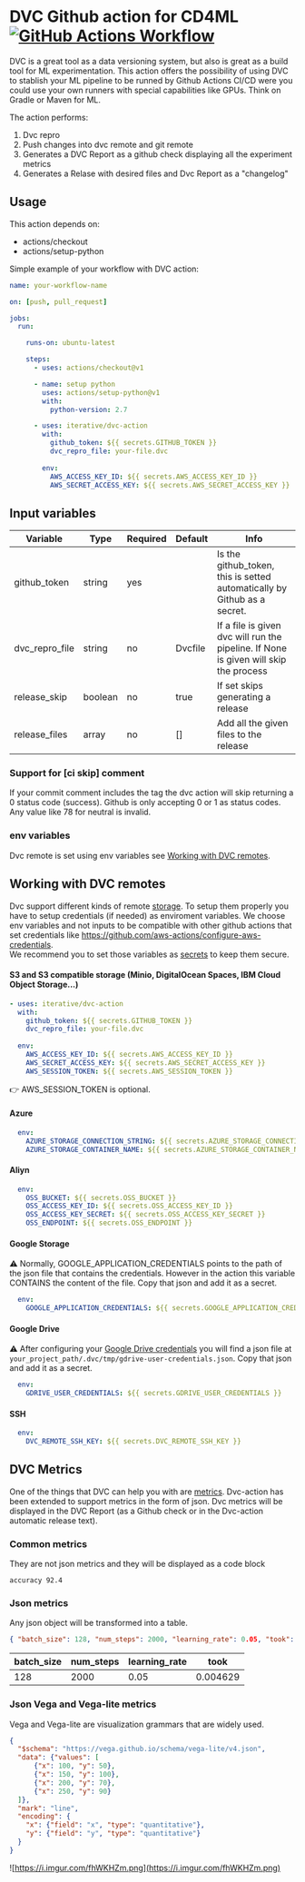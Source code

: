 # DVC Github action for CD4ML [![GitHub Actions Workflow](https://github.com/iterative/dvc-action/workflows/dvc-action/badge.svg)](https://github.com/iterative/dvc-action/actions)

DVC is a great tool as a data versioning system, but also is great as a build tool for ML experimentation. This action offers the possibility of using DVC to stablish your ML pipeline to be runned by Github Actions CI/CD were you could use your own runners with special capabilities like GPUs. Think on Gradle or Maven for ML.

The action performs:

 1. Dvc repro 
 2. Push changes into dvc remote and git remote
 3. Generates a DVC Report as a github check displaying all the experiment metrics
 4. Generates a Relase with desired files and Dvc Report as a "changelog"
 

## Usage

This action depends on: 
 - actions/checkout
 - actions/setup-python

Simple example of your workflow with DVC action:

```yaml
name: your-workflow-name

on: [push, pull_request]

jobs:
  run:

    runs-on: ubuntu-latest

    steps:
      - uses: actions/checkout@v1

      - name: setup python 
        uses: actions/setup-python@v1
        with:
          python-version: 2.7

      - uses: iterative/dvc-action
        with:
          github_token: ${{ secrets.GITHUB_TOKEN }}
          dvc_repro_file: your-file.dvc
          
        env:
          AWS_ACCESS_KEY_ID: ${{ secrets.AWS_ACCESS_KEY_ID }}
          AWS_SECRET_ACCESS_KEY: ${{ secrets.AWS_SECRET_ACCESS_KEY }} 
```

## Input variables

Variable | Type | Required | Default | Info
--- | --- | --- | --- | ---
github_token | string | yes |  | Is the github_token, this is setted automatically by Github as a secret.
dvc_repro_file | string | no | Dvcfile | If a file is given dvc will run the pipeline. If None is given will skip the process
release_skip | boolean | no | true | If set skips generating a release
release_files | array | no | [] | Add all the given files to the release

### Support for [ci skip] comment
If your commit comment includes the tag the dvc action will skip returning a 0 status code (success). Github is only accepting 0 or 1 as status codes. Any value like 78 for neutral is invalid.

### env variables
Dvc remote is set using env variables see [Working with DVC remotes](##working-with-dvc-remotes).


## Working with DVC remotes

Dvc support different kinds of remote [storage](https://dvc.org/doc/command-reference/remote/add). 
To setup them properly you have to setup credentials (if needed) as enviroment variables. We choose env variables and not inputs to be compatible with other github actions that set credentials like https://github.com/aws-actions/configure-aws-credentials.  
We recommend you to set those variables as [secrets](https://help.github.com/es/actions/automating-your-workflow-with-github-actions/creating-and-using-encrypted-secrets) to keep them secure.

#### S3 and S3 compatible storage (Minio, DigitalOcean Spaces, IBM Cloud Object Storage...) 

```yaml
- uses: iterative/dvc-action
  with:
    github_token: ${{ secrets.GITHUB_TOKEN }}
    dvc_repro_file: your-file.dvc
    
  env:
    AWS_ACCESS_KEY_ID: ${{ secrets.AWS_ACCESS_KEY_ID }}
    AWS_SECRET_ACCESS_KEY: ${{ secrets.AWS_SECRET_ACCESS_KEY }}
    AWS_SESSION_TOKEN: ${{ secrets.AWS_SESSION_TOKEN }}
```

:point_right: AWS_SESSION_TOKEN is optional.

#### Azure

```yaml
  env:
    AZURE_STORAGE_CONNECTION_STRING: ${{ secrets.AZURE_STORAGE_CONNECTION_STRING }}
    AZURE_STORAGE_CONTAINER_NAME: ${{ secrets.AZURE_STORAGE_CONTAINER_NAME }}
```

#### Aliyn

```yaml
  env:
    OSS_BUCKET: ${{ secrets.OSS_BUCKET }}
    OSS_ACCESS_KEY_ID: ${{ secrets.OSS_ACCESS_KEY_ID }}
    OSS_ACCESS_KEY_SECRET: ${{ secrets.OSS_ACCESS_KEY_SECRET }}
    OSS_ENDPOINT: ${{ secrets.OSS_ENDPOINT }}
```

#### Google Storage

:warning: 
Normally, GOOGLE_APPLICATION_CREDENTIALS points to the path of the json file that contains the credentials. However in the action this variable CONTAINS the content of the file. Copy that json and add it as a secret.

```yaml
  env:
    GOOGLE_APPLICATION_CREDENTIALS: ${{ secrets.GOOGLE_APPLICATION_CREDENTIALS }}
```

#### Google Drive

:warning: 
After configuring your [Google Drive credentials](https://dvc.org/doc/command-reference/remote/add) you will find a json file at ```your_project_path/.dvc/tmp/gdrive-user-credentials.json```. Copy that json and add it as a secret.

```yaml
  env:
    GDRIVE_USER_CREDENTIALS: ${{ secrets.GDRIVE_USER_CREDENTIALS }}
```

#### SSH

```yaml
  env:
    DVC_REMOTE_SSH_KEY: ${{ secrets.DVC_REMOTE_SSH_KEY }}
```


## DVC Metrics

One of the things that DVC can help you with are [metrics](https://dvc.org/doc/command-reference/metrics). Dvc-action has been extended to support metrics in the form of json. Dvc metrics will be displayed in the DVC Report (as a Github check or in the Dvc-action automatic release text).

### Common metrics
They are not json metrics and they will be displayed as a code block

```
accuracy 92.4
```

### Json metrics
Any json object will be transformed into a table.

```json
{ "batch_size": 128, "num_steps": 2000, "learning_rate": 0.05, "took": 0.004629 }
```

|batch_size|num_steps|learning_rate|took|
|----|----|----|----|
|128|2000|0.05|0.004629| 

### Json Vega and Vega-lite metrics

Vega and Vega-lite are visualization grammars that are widely used. 

```json
{
  "$schema": "https://vega.github.io/schema/vega-lite/v4.json",
  "data": {"values": [
      {"x": 100, "y": 50},
      {"x": 150, "y": 100},
      {"x": 200, "y": 70},
      {"x": 250, "y": 90}
  ]},
  "mark": "line",
  "encoding": {
    "x": {"field": "x", "type": "quantitative"},
    "y": {"field": "y", "type": "quantitative"}
  }
}
```

![https://i.imgur.com/fhWKHZm.png](https://i.imgur.com/fhWKHZm.png)


